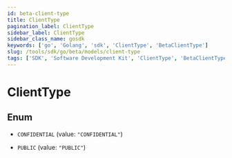```yaml
---
id: beta-client-type
title: ClientType
pagination_label: ClientType
sidebar_label: ClientType
sidebar_class_name: gosdk
keywords: ['go', 'Golang', 'sdk', 'ClientType', 'BetaClientType']
slug: /tools/sdk/go/beta/models/client-type
tags: ['SDK', 'Software Development Kit', 'ClientType', 'BetaClientType']
---
```


# ClientType

## Enum

- `CONFIDENTIAL` (value: `"CONFIDENTIAL"`)

- `PUBLIC` (value: `"PUBLIC"`)
